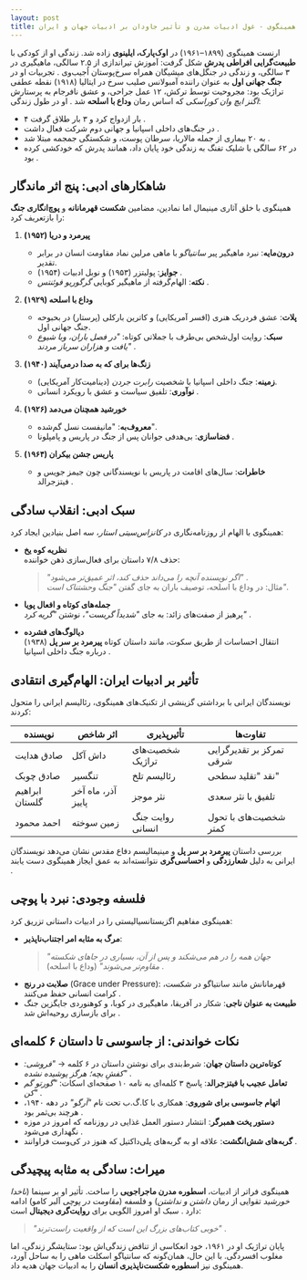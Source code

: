 ```yaml
---
layout: post
title: ارنست همینگوی - غول ادبیات مدرن و تأثیر جاودان بر ادبیات جهان و ایران
--- 
```


ارنست همینگوی (۱۸۹۹–۱۹۶۱) در **اوک‌پارک، ایلینوی** زاده شد. زندگی او از کودکی با **طبیعت‌گرایی افراطی پدرش** شکل گرفت: آموزش تیراندازی از ۲.۵ سالگی، ماهیگیری در ۳ سالگی، و زندگی در جنگل‌های میشیگان همراه سرخ‌پوستان اُجیب‌وی . تجربیات او در **جنگ جهانی اول** به عنوان راننده آمبولانس صلیب سرخ در ایتالیا (۱۹۱۸) نقطه عطفی تراژیک بود: مجروحیت توسط ترکش، ۱۲ عمل جراحی، و عشق نافرجام به پرستارش _اگنز ایچ وان کوراسکی_ که اساس رمان **وداع با اسلحه** شد . او در طول زندگی:  
- ۴ بار ازدواج کرد و ۳ بار طلاق گرفت .  
- در جنگ‌های داخلی اسپانیا و جهانی دوم شرکت فعال داشت .  
- به ۲۰ بیماری از جمله مالاریا، سرطان پوست، و شکستگی جمجمه مبتلا شد .  
- در ۶۲ سالگی با شلیک تفنگ به زندگی خود پایان داد، همانند پدرش که خودکشی کرده بود .  

## شاهکارهای ادبی: پنج اثر ماندگار  
همینگوی با خلق آثاری مینیمال اما نمادین، مضامین **شکست قهرمانانه** و **پوچ‌انگاری جنگ** را بازتعریف کرد:  

1. **پیرمرد و دریا (۱۹۵۲)**   
   - **درون‌مایه**: نبرد ماهیگیر پیر _سانتیاگو_ با ماهی مرلین نماد مقاومت انسان در برابر تقدیر.  
   - **جوایز**: پولیتزر (۱۹۵۳) و نوبل ادبیات (۱۹۵۴) .  
   - **نکته**: الهام‌گرفته از ماهیگیر کوبایی _گرگوریو فوئنتس_ .  

2. **وداع با اسلحه (۱۹۲۹)**   
   - **پلات**: عشق فردریک هنری (افسر آمریکایی) و کاترین بارکلی (پرستار) در بحبوحه جنگ جهانی اول.  
   - **سبک**: روایت اول‌شخص بی‌طرف با جملاتی کوتاه: _"در فصل باران، وبا شیوع یافت و هزاران سرباز مردند"_ .  

3. **زنگ‌ها برای که به صدا درمی‌آیند (۱۹۴۰)**   
   - **زمینه**: جنگ داخلی اسپانیا با شخصیت _رابرت جردن_ (دینامیت‌کار آمریکایی).  
   - **نوآوری**: تلفیق سیاست و عشق با رویکرد انسانی .  

4. **خورشید همچنان می‌دمد (۱۹۲۶)**   
   - **معروف‌به**: "مانیفست نسل گم‌شده".  
   - **فضاسازی**: بی‌هدفی جوانان پس از جنگ در پاریس و پامپلونا .  

5. **پاریس جشن بیکران (۱۹۶۴)**   
   - **خاطرات**: سال‌های اقامت در پاریس با نویسندگانی چون جیمز جویس و فیتزجرالد .  

## سبک ادبی: انقلاب سادگی  
همینگوی با الهام از روزنامه‌نگاری در _کانزاس‌سیتی استار_، سه اصل بنیادین ایجاد کرد:  

- **نظریه کوه یخ**   
  حذف ۷/۸ داستان برای فعال‌سازی ذهن خواننده:  
  > _"اگر نویسنده آنچه را می‌داند حذف کند، اثر عمیق‌تر می‌شود"_ .  
  مثال: در وداع با اسلحه، توصیف باران به جای گفتن _"جنگ وحشتناک است"_.  

- **جمله‌های کوتاه و افعال پویا**   
  پرهیز از صفت‌های زائد: به جای _"شدیداً گریست"_، نوشتن _"گریه کرد"_ .  

- **دیالوگ‌های فشرده**   
  انتقال احساسات از طریق سکوت، مانند داستان کوتاه **پیرمرد بر سر پل** (۱۹۳۸) درباره جنگ داخلی اسپانیا .  

## تأثیر بر ادبیات ایران: الهام‌گیری انتقادی  
نویسندگان ایرانی با برداشتی گزینشی از تکنیک‌های همینگوی، رئالیسم ایرانی را متحول کردند:  

| نویسنده   | اثر شاخص     | تأثیرپذیری           | تفاوت‌ها |  
|-----------|--------------|----------------------|----------|  
| صادق هدایت | داش آکل      | شخصیت‌های تراژیک     | تمرکز بر تقدیرگرایی شرقی |  
| صادق چوبک | تنگسیر       | رئالیسم تلخ          | نقد "تقلید سطحی"  |  
| ابراهیم گلستان | آذر، ماه آخر پاییز | نثر موجز           | تلفیق با نثر سعدی |  
| احمد محمود | زمین سوخته  | روایت جنگ انسانی     | شخصیت‌های با تحول کمتر |  

بررسی داستان **پیرمرد بر سر پل** و مینیمالیسم دفاع مقدس نشان می‌دهد نویسندگان ایرانی به دلیل **شعارزدگی** و **احساسی‌گری** نتوانسته‌اند به عمق ایجاز همینگوی دست یابند .  

## فلسفه وجودی: نبرد با پوچی  
همینگوی مفاهیم اگزیستانسیالیستی را در ادبیات داستانی تزریق کرد:  
- **مرگ به مثابه امر اجتناب‌ناپذیر**:  
  > _"جهان همه را در هم می‌شکند و پس از آن، بسیاری در جاهای شکسته مقاوم‌تر می‌شوند"_ (وداع با اسلحه) .  
- **صلابت در رنج** (Grace under Pressure): قهرمانانش مانند سانتیاگو در شکست، کرامت انسانی حفظ می‌کنند .  
- **طبیعت به عنوان ناجی**: شکار در آفریقا، ماهیگیری در کوبا، و کوهنوردی جایگزین جنگ برای بازسازی روحیه‌اش شد .  

## نکات خواندنی: از جاسوسی تا داستان ۶ کلمه‌ای  
- **کوتاه‌ترین داستان جهان**: شرط‌بندی برای نوشتن داستان در ۶ کلمه → _"فروشی: کفشِ بچه؛ هرگز پوشیده نشده"_ .  
- **تعامل عجیب با فیتزجرالد**: پاسخ ۳ کلمه‌ای به نامه ۱۰ صفحه‌ای اسکات: _"گورتو گم کن"_ .  
- **اتهام جاسوسی برای شوروی**: همکاری با کا.گ.ب تحت نام _"آرگو"_ در دهه ۱۹۴۰، هرچند بی‌ثمر بود .  
- **دستور پخت همبرگر**: انتشار دستور العمل غذایی در روزنامه که امروز در موزه نگهداری می‌شود .  
- **گربه‌های شش‌انگشت**: علاقه او به گربه‌های پلی‌داکتیل که هنوز در کی‌وست فراوانند .  

## میراث: سادگی به مثابه پیچیدگی  
همینگوی فراتر از ادبیات، **اسطوره مدرن ماجراجویی** را ساخت. تأثیر او بر سینما (_ناخدا خورشید_ تقوایی از رمان _داشتن و نداشتن_) و فلسفه (_مقاومت در پوچی_ آلبر کامو) ادامه دارد . سبک او امروز الگویی برای **روایت‌گری دیجیتال** است:  
> _"خوبی کتاب‌های بزرگ این است که از واقعیت راست‌ترند"_ .  

پایان تراژیک او در ۱۹۶۱، خود انعکاسی از تناقض زندگی‌اش بود: ستایشگر زندگی، اما مغلوب افسردگی. با این حال، همان‌گونه که سانتیاگو اسکلت ماهی را به ساحل آورد، همینگوی نیز **اسطوره شکست‌ناپذیری انسان** را به ادبیات جهان هدیه داد.  
